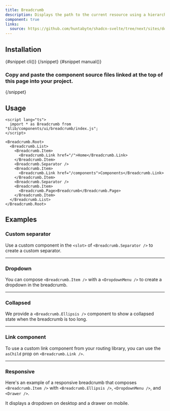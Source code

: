 ```yaml
---
title: Breadcrumb
description: Displays the path to the current resource using a hierarchy of links.
component: true
links:
  source: https://github.com/huntabyte/shadcn-svelte/tree/next/sites/docs/src/lib/registry/ui/breadcrumb
---
```


<script>
  import { ComponentPreview, PMAddComp, Steps, InstallTabs } from '$lib/components/docs';
</script>

<ComponentPreview name="breadcrumb-demo">

<div></div>

</ComponentPreview>

## Installation

<InstallTabs>
{#snippet cli()}
<PMAddComp name="breadcrumb" />
{/snippet}
{#snippet manual()}
<Steps>

### Copy and paste the component source files linked at the top of this page into your project.

</Steps>
{/snippet}
</InstallTabs>

## Usage

```svelte
<script lang="ts">
  import * as Breadcrumb from "$lib/components/ui/breadcrumb/index.js";
</script>

<Breadcrumb.Root>
  <Breadcrumb.List>
    <Breadcrumb.Item>
      <Breadcrumb.Link href="/">Home</Breadcrumb.Link>
    </Breadcrumb.Item>
    <Breadcrumb.Separator />
    <Breadcrumb.Item>
      <Breadcrumb.Link href="/components">Components</Breadcrumb.Link>
    </Breadcrumb.Item>
    <Breadcrumb.Separator />
    <Breadcrumb.Item>
      <Breadcrumb.Page>Breadcrumb</Breadcrumb.Page>
    </Breadcrumb.Item>
  </Breadcrumb.List>
</Breadcrumb.Root>
```

## Examples

### Custom separator

Use a custom component in the `<slot>` of `<Breadcrumb.Separator />` to create a custom separator.

<ComponentPreview name="breadcrumb-separator">

<div></div>

</ComponentPreview>

---

### Dropdown

You can compose `<Breadcrumb.Item />` with a `<DropdownMenu />` to create a dropdown in the breadcrumb.

<ComponentPreview name="breadcrumb-dropdown">

<div></div>

</ComponentPreview>

---

### Collapsed

We provide a `<Breadcrumb.Ellipsis />` component to show a collapsed state when the breadcrumb is too long.

<ComponentPreview name="breadcrumb-ellipsis">

<div></div>

</ComponentPreview>

---

### Link component

To use a custom link component from your routing library, you can use the `asChild` prop on `<Breadcrumb.Link />`.

<ComponentPreview name="breadcrumb-link">

<div></div>

</ComponentPreview>

---

### Responsive

Here's an example of a responsive breadcrumb that composes `<Breadcrumb.Item />` with `<Breadcrumb.Ellipsis />`, `<DropdownMenu />`, and `<Drawer />`.

It displays a dropdown on desktop and a drawer on mobile.

<ComponentPreview name="breadcrumb-responsive">

<div></div>

</ComponentPreview>
